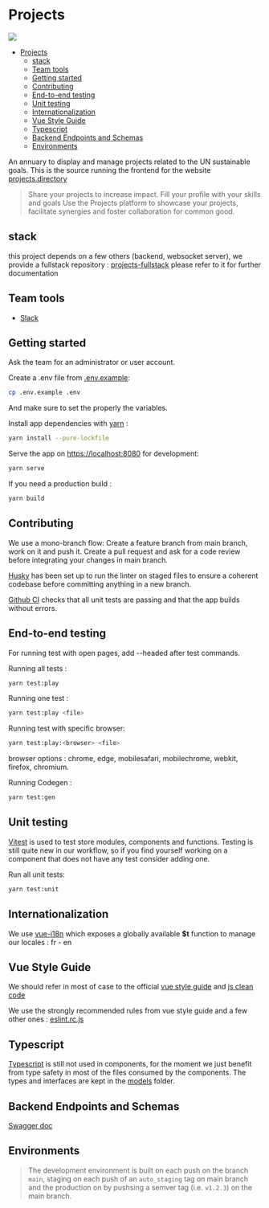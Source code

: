 # Projects

![](https://assets.projects.lp-i.org/projects/organization/logo/d5ddb4a6-7eac-4178-9813-52b3c0ea7fbe2eaa6790-9cdd-443a-98af-bb47abd276_uv0HCns.medium.png?se=2023-10-03T14%3A01%3A34Z&sp=r&sv=2022-11-02&sr=b&sig=X/vk1QhXw8Wat1jrIBl9BphWooYlyU%2BtHoh7Th0BIMI%3D)

- [Projects](#projects)
  - [stack](#stack)
  - [Team tools](#team-tools)
  - [Getting started](#getting-started)
  - [Contributing](#contributing)
  - [End-to-end testing](#end-to-end-testing)
  - [Unit testing](#unit-testing)
  - [Internationalization](#internationalization)
  - [Vue Style Guide](#vue-style-guide)
  - [Typescript](#typescript)
  - [Backend Endpoints and Schemas](#backend-endpoints-and-schemas)
  - [Environments](#environments)


An annuary to display and manage projects related to the UN sustainable goals.
This is the source running the frontend for the website [projects.directory](https://projects.directory)

> Share your projects to increase impact.
> Fill your profile with your skills and goals
> Use the Projects platform to showcase your projects,
> facilitate synergies and foster collaboration for common good.


## stack

this project depends on a few others (backend, websocket server), we provide a fullstack repository : [projects-fullstack](https://github.com/CyberCRI/projects-fullstack) please refer to it for further documentation

## Team tools

-   [Slack](https://learningplane-9lc4300.slack.com)

## Getting started

Ask the team for an administrator or user account.

Create a .env file from [.env.example](.env.example):

```bash
cp .env.example .env
```
And make sure to set the properly the variables.

Install app dependencies with [yarn](https://yarnpkg.com/) :

```bash
yarn install --pure-lockfile
```

Serve the app on [https://localhost:8080](https://localhost:8080) for development:

```bash
yarn serve
```

If you need a production build :

```bash
yarn build
```

## Contributing

We use a mono-branch flow:
Create a feature branch from main branch, work on it and push it.
Create a pull request and ask for a code review before integrating your changes in main branch.

[Husky](https://github.com/typicode/husky) has been set up to run the linter on staged files to ensure a coherent codebase before committing anything in a new branch.

[Github CI](https://docs.github.com/en/actions/automating-builds-and-tests/about-continuous-integration) checks that all unit tests are passing and that the app builds without errors.

## End-to-end testing

For running test with open pages, add --headed after test commands.

Running all tests :

```bash
yarn test:play
```

Running one test :

```bash
yarn test:play <file>
```

Running test with specific browser:

```bash
yarn test:play:<browser> <file>
```

browser options : chrome, edge, mobilesafari, mobilechrome, webkit, firefox, chromium.

Running Codegen :

```bash
yarn test:gen
```

## Unit testing

[Vitest](https://vitest.dev/) is used to test store modules, components and functions.
Testing is still quite new in our workflow, so if you find yourself working on a component that does not have any test consider adding one.

Run all unit tests:

```bash
yarn test:unit
```

## Internationalization

We use [vue-i18n](https://kazupon.github.io/vue-i18n/) which exposes a globally available **$t** function to manage our locales : fr - en

## Vue Style Guide

We should refer in most of case to the official [vue style guide](https://vuejs.org/style-guide/)
and [js clean code](https://github.com/ryanmcdermott/clean-code-javascript)

We use the strongly recommended rules from vue style guide and a few other ones : [eslint.rc.js](.eslintrc.js)

## Typescript

[Typescript](https://www.typescriptlang.org/) is still not used in components, for the moment we just benefit from type safety in most of the files consumed by the components. The types and interfaces are kept in the [models](src/models) folder.

## Backend Endpoints and Schemas

[Swagger doc](https://api.projects.k8s.lp-i.dev/api/schema/swagger-ui)

## Environments

> The development environment is built on each push on the branch `main`, staging on each push of an `auto_staging` tag on main branch and the production on by pushsing a semver tag (i.e. `v1.2.3`) on the main branch.

